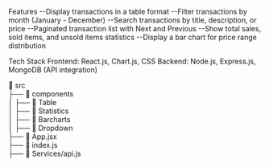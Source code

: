 Features
 --Display transactions in a table format
 --Filter transactions by month (January - December)
 --Search transactions by title, description, or price
 --Paginated transaction list with Next and Previous
 --Show total sales, sold items, and unsold items statistics
 --Display a bar chart for price range distribution

Tech Stack
Frontend: React.js, Chart.js, CSS
Backend: Node.js, Express.js, MongoDB (API integration)

📂 src  
 ├── 📁 components  
 │   ├── 📂 Table  
 │   ├── 📂 Statistics  
 │   ├── 📂 Barcharts  
 │   ├── 📂 Dropdown  
 ├── 📜 App.jsx  
 ├── 📜 index.js  
 ├── 📜 Services/api.js  
